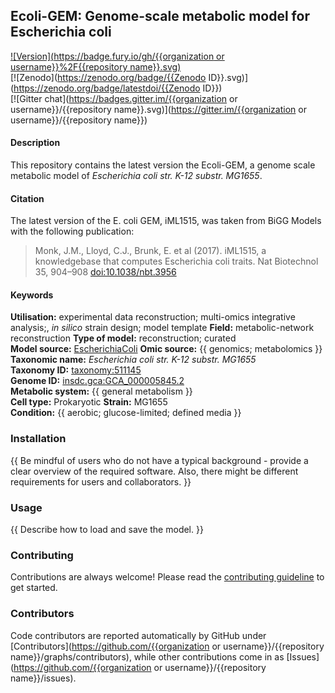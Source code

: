 ## Ecoli-GEM: Genome-scale metabolic model for Escherichia coli

[![Version](https://badge.fury.io/gh/{{organization or username}}%2F{{repository name}}.svg)](https://badge.fury.io/gh/sysbiochalmers/yeast-gem)  
[![Zenodo](https://zenodo.org/badge/{{Zenodo ID}}.svg)](https://zenodo.org/badge/latestdoi/{{Zenodo ID}})  
[![Gitter chat](https://badges.gitter.im/{{organization or username}}/{{repository name}}.svg)](https://gitter.im/{{organization or username}}/{{repository name}})


#### Description

This repository contains the latest version the Ecoli-GEM, a genome scale metabolic model of _Escherichia coli str. K-12 substr. MG1655_. 


#### Citation

The latest version of the E. coli GEM, iML1515, was taken from BiGG Models with the following publication:
  > Monk, J.M., Lloyd, C.J., Brunk, E. et al (2017). iML1515, a knowledgebase that computes Escherichia coli traits. Nat Biotechnol 35, 904–908 [doi:10.1038/nbt.3956](https://doi.org/10.1038/nbt.3956)

#### Keywords

**Utilisation:** experimental data reconstruction; multi-omics integrative analysis;, _in silico_ strain design; model template 
**Field:** metabolic-network reconstruction 
**Type of model:** reconstruction; curated  
**Model source:** [EscherichiaColi](https://doi.org/10.1038/nbt.3956)
**Omic source:** {{ genomics; metabolomics }}  
**Taxonomic name:** _Escherichia coli str. K-12 substr. MG1655_   
**Taxonomy ID:** [taxonomy:511145](https://identifiers.org/taxonomy:511145)   
**Genome ID:** [insdc.gca:GCA_000005845.2](https://identifiers.org/insdc.gca:GCA_000005845.2)   
**Metabolic system:** {{ general metabolism }}  
**Cell type:** Prokaryotic 
**Strain:** MG1655  
**Condition:** {{ aerobic; glucose-limited; defined media }}  


### Installation

{{ Be mindful of users who do not have a typical background - provide a clear overview of the required software. Also, there might be different requirements for users and collaborators. }}


### Usage

{{ Describe how to load and save the model. }}


### Contributing

Contributions are always welcome! Please read the [contributing guideline](.github/CONTRIBUTING.md) to get started.


### Contributors

Code contributors are reported automatically by GitHub under [Contributors](https://github.com/{{organization or username}}/{{repository name}}/graphs/contributors), while other contributions come in as [Issues](https://github.com/{{organization or username}}/{{repository name}}/issues).
